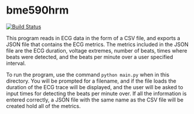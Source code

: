 # bme590hrm 
[![Build Status](https://travis-ci.org/matthew-huber/bme590hrm.svg?branch=master)](https://travis-ci.org/matthew-huber/bme590hrm)

This program reads in ECG data in the form of a CSV file, and exports a JSON file that contains the ECG metrics.
The metrics included in the JSON file are the ECG duration, voltage extremes, number of beats, times where beats were 
detected, and the beats per minute over a user specified interval.

To run the program, use the command `python main.py` when in this directory. You will be prompted for a filename, and if
 the file loads the duration of the ECG trace will be displayed, and the user will be asked to input times for detecting
 the beats per minute over. If all the information is entered correctly, a JSON file with the same name as the CSV file
 will be created hold all of the metrics.

